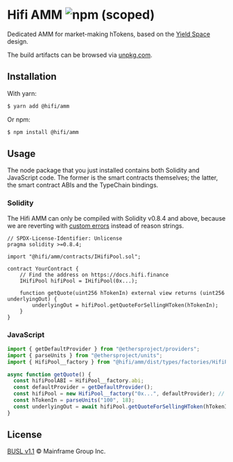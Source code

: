 # Hifi AMM ![npm (scoped)](https://img.shields.io/npm/v/@hifi/amm)

Dedicated AMM for market-making hTokens, based on the [Yield Space](https://yield.is/YieldSpace.pdf) design.

The build artifacts can be browsed via [unpkg.com](https://unpkg.com/browse/@hifi/amm@latest/).

## Installation

With yarn:

```bash
$ yarn add @hifi/amm
```

Or npm:

```bash
$ npm install @hifi/amm
```

## Usage

The node package that you just installed contains both Solidity and JavaScript code. The former is the smart contracts
themselves; the latter, the smart contract ABIs and the TypeChain bindings.

### Solidity

The Hifi AMM can only be compiled with Solidity v0.8.4 and above, because we are reverting with [custom
errors](https://blog.soliditylang.org/2021/04/21/custom-errors/) instead of reason strings.

```solidity
// SPDX-License-Identifier: Unlicense
pragma solidity >=0.8.4;

import "@hifi/amm/contracts/IHifiPool.sol";

contract YourContract {
    // Find the address on https://docs.hifi.finance
    IHifiPool hifiPool = IHifiPool(0x...);

    function getQuote(uint256 hTokenIn) external view returns (uint256 underlyingOut) {
        underlyingOut = hifiPool.getQuoteForSellingHToken(hTokenIn);
    }
}
```

### JavaScript

```javascript
import { getDefaultProvider } from "@ethersproject/providers";
import { parseUnits } from "@ethersproject/units";
import { HifiPool__factory } from "@hifi/amm/dist/types/factories/HifiPool__factory";

async function getQuote() {
  const hifiPoolABI = HifiPool__factory.abi;
  const defaultProvider = getDefaultProvider();
  const hifiPool = new HifiPool__factory("0x...", defaultProvider); // Find the address on https://docs.hifi.finance
  const hTokenIn = parseUnits("100", 18);
  const underlyingOut = await hifiPool.getQuoteForSellingHToken(hTokenIn);
}
```

## License

[BUSL v1.1](./LICENSE.md) © Mainframe Group Inc.
